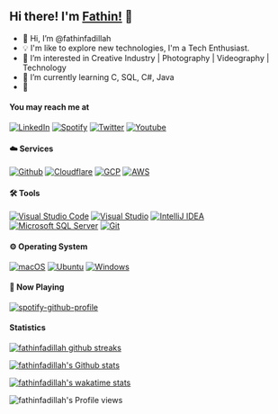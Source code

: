 ## Hi there! I'm [Fathin!](http:/fathinfadillah.me) 👋

- 👋 Hi, I’m @fathinfadillah
- 💡 I'm like to explore new technologies, I'm a Tech Enthusiast.
- 👀 I’m interested in Creative Industry | Photography | Videography | Technology
- 🌱 I’m currently learning C, SQL, C#, Java
- 🔭 

#### You may reach me at
[![LinkedIn](https://img.shields.io/badge/-LinkedIn-0077B5?style=for-the-badge&logo=linkedin)](https://www.linkedin.com/in/fathinfadillah/)
[![Spotify](https://img.shields.io/badge/-Spotify-1CD05D?style=for-the-badge&logo=spotify&logoColor=white)](https://open.spotify.com/user/m.fathinfadillah?si=9bb9dd099db846d0)
[![Twitter](https://img.shields.io/badge/-Twitter-00ACEE?style=for-the-badge&logo=twitter&logoColor=white)](https://twitter.com/fathinfadillahh)
[![Youtube](https://img.shields.io/badge/-Youtube-FF0000?style=for-the-badge&logo=youtube&logoColor=white)](https://www.youtube.com/channel/UCk1EDSMpPbvdOOSjdymHFcw)

#### ☁️ Services
[![Github](https://img.shields.io/badge/-Github-05122A?style=flat&logo=github)](https://github.com)
[![Cloudflare](https://img.shields.io/badge/-Cloudflare-05122A?style=flat&logo=cloudflare)](https://www.cloudflare.com)
[![GCP](https://img.shields.io/badge/-Google%20Cloud%20Platform-05122A?style=flat&logo=google-cloud)](https://cloud.google.com)
[![AWS](https://img.shields.io/badge/-Amazon%20Web%20Services-05122A?style=flat&logo=amazon-aws&logoColor=FF9900)](https://aws.amazon.com)

#### 🛠️ Tools
[![Visual Studio Code](https://img.shields.io/badge/-Visual%20Studio%20Code-05122A?style=flat&logo=visual-studio-code&logoColor=21AAF2)](https://code.visualstudio.com)
[![Visual Studio](https://img.shields.io/badge/-Visual%20Studio-05122A?style=flat&logo=visual-studio&logoColor=21AAF2)](https://visualstudio.com)
[![IntelliJ IDEA](https://img.shields.io/badge/-IntelliJ%20IDEA-05122A?style=flat&logo=IntelliJ-IDEA)](https://www.jetbrains.com/idea/)
[![Microsoft SQL Server](https://img.shields.io/badge/-Microsoft%20SQL%20Server-05122A?style=flat&logo=Microsoft-SQL-Server)](https://www.microsoft.com/en-us/sql-server/sql-server-downloads)
[![Git](https://img.shields.io/badge/-Git-05122A?style=flat&logo=git)](https://git-scm.com)


#### ⚙️ Operating System
[![macOS](https://img.shields.io/badge/-macOS-05122A?style=flat&logo=apple)](https://www.apple.com/id/macos)
[![Ubuntu](https://img.shields.io/badge/-Ubuntu-05122A?style=flat&logo=ubuntu)](https://ubuntu.com)
[![Windows](https://img.shields.io/badge/-Windows-05122A?style=flat&logo=windows&logoColor=007ACC)](https://www.microsoft.com/en-us/windows)

#### 🎵 Now Playing
[![spotify-github-profile](https://spotify-github-profile.vercel.app/api/view?uid=m.fathinfadillah&cover_image=true&theme=default)](https://github.com/kittinan/spotify-github-profile)


#### Statistics
[![fathinfadillah github streaks](http://github-readme-streak-stats.herokuapp.com?user=fathinfadillah&theme=algolia)](https://github.com/DenverCoder1/github-readme-streak-stats)

[![fathinfadillah's Github stats](https://github-readme-stats.vercel.app/api?username=fathinfadillah&show_icons=true&theme=algolia)](https://github.com/anuraghazra/github-readme-stats)

[![fathinfadillah's wakatime stats](https://github-readme-stats.vercel.app/api/wakatime?username=fathinfadillah)](https://github.com/anuraghazra/github-readme-stats)

![fathinfadillah's Profile views](https://komarev.com/ghpvc/?username=fathinfadillah&color=blue&style=flat&label=Profile+views)
<!---
fathinfadillah/fathinfadillah is a ✨ special ✨ repository because its `README.md` (this file) appears on your GitHub profile.
You can click the Preview link to take a look at your changes.
--->
